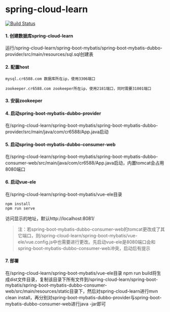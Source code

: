 # spring-cloud-learn
[![Build Status](https://travis-ci.org/cr6588/spring-cloud-learn.svg?branch=master)](https://travis-ci.org/cr6588/spring-cloud-learn)
#### 1. 创建数据库spring-cloud-learn

运行/spring-cloud-learn/spring-boot-mybatis/spring-boot-mybatis-dubbo-provider/src/main/resources/sql.sql创建表

#### 2. 配置host

    mysql.cr6588.com 数据库所在ip，使用3306端口

    zookeeper.cr6588.com zookeeper所在ip，使用2181端口，同时需要31001端口

#### 3. 安装zookeeper
#### 4. 启动spring-boot-mybatis-dubbo-provider

在/spring-cloud-learn/spring-boot-mybatis/spring-boot-mybatis-dubbo-provider/src/main/java/com/cr6588/App.java启动

#### 5. 启动spring-boot-mybatis-dubbo-consumer-web

在/spring-cloud-learn/spring-boot-mybatis/spring-boot-mybatis-dubbo-consumer-web/src/main/java/com/cr6588/App.java启动，内置tomcat会占用8080端口

#### 6. 启动vue-ele

在/spring-cloud-learn/spring-boot-mybatis/vue-ele目录

    npm install
    npm run serve

访问显示的地址，默认http://localhost:8081/
> 注：若spring-boot-mybatis-dubbo-consumer-web的tomcat更改成了其它端口，则/spring-cloud-learn/spring-boot-mybatis/vue-ele/vue.config.js中也需要进行更改。先启动vue-ele是8080端口会和spring-boot-mybatis-dubbo-consumer-web冲突，启动后有提示

#### 7. 部署

在/spring-cloud-learn/spring-boot-mybatis/vue-ele目录
npm run build将生成dist文件目录，复制该目录下所有文件到/spring-cloud-learn/spring-boot-mybatis/spring-boot-mybatis-dubbo-consumer-web/src/main/resources/static目录下，然后对spring-cloud-learn进行mvn clean install，再分别对spring-boot-mybatis-dubbo-provider与spring-boot-mybatis-dubbo-consumer-web进行java -jar即可

